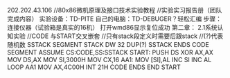 202.202.43.106
//80x86微机原理及接口技术实验教程
//实验实习报告册（团队完成内容）
实验设备：TD-PITE
自己的电脑：TD-DEBUGER？轻松汇编
步骤：连接仪器（试验箱是真实的16机）
打开wmd86显示复位成功
第二章：
2.1系统认知实验
//CODE 与START交叉嵌套
//只有stack段定义时需要后跟stack
//(?)代表随机数
SSTACK SEGMENT STACK
	DW 32 DUP(?)
SSTACK ENDS
CODE SEGMENT
	ASSUME CS:CODE,SS:SSTACK
START:	PUSH 	DS
	XOR 	AX,AX
	MOV 	DS,AX
	MOV 	SI,3000H
	MOV 	CX,16
AA1:	MOV 	[SI],AL
	INC 	SI
	INC	AL
	LOOP	AA1
	MOV	AX,4C00H
	INT 21H
CODE ENDS
	END START
	

